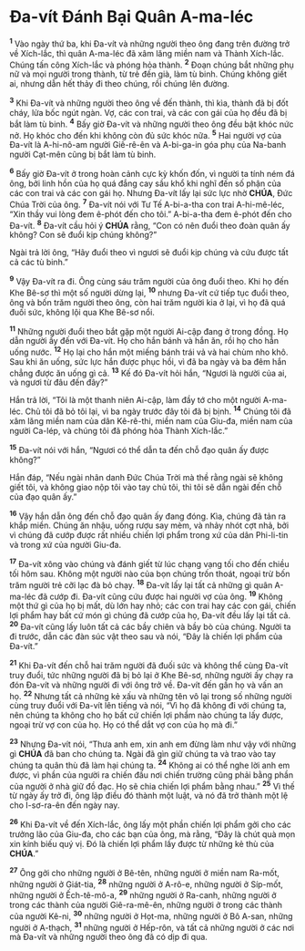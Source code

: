 # Đa-vít Đánh Bại Quân A-ma-léc
<sup><b>1</b></sup> Vào ngày thứ ba, khi Đa-vít và những người theo ông đang trên đường trở về Xích-lắc, thì quân A-ma-léc đã xâm lăng miền nam và Thành Xích-lắc. Chúng tấn công Xích-lắc và phóng hỏa thành. <sup><b>2</b></sup> Đoạn chúng bắt những phụ nữ và mọi người trong thành, từ trẻ đến già, làm tù binh. Chúng không giết ai, nhưng dẫn hết thảy đi theo chúng, rồi chúng lên đường.

<sup><b>3</b></sup> Khi Đa-vít và những người theo ông về đến thành, thì kìa, thành đã bị đốt cháy, lửa bốc ngút ngàn. Vợ, các con trai, và các con gái của họ đều đã bị bắt làm tù binh. <sup><b>4</b></sup> Bấy giờ Đa-vít và những người theo ông đều bật khóc nức nở. Họ khóc cho đến khi không còn đủ sức khóc nữa. <sup><b>5</b></sup> Hai người vợ của Đa-vít là A-hi-nô-am người Giê-rê-ên và A-bi-ga-in góa phụ của Na-banh người Cạt-mên cũng bị bắt làm tù binh.

<sup><b>6</b></sup> Bấy giờ Đa-vít ở trong hoàn cảnh cực kỳ khốn đốn, vì người ta tính ném đá ông, bởi linh hồn của họ quá đắng cay sầu khổ khi nghĩ đến số phận của các con trai và các con gái họ. Nhưng Đa-vít lấy lại sức lực nhờ **CHÚA**, Đức Chúa Trời của ông. <sup><b>7</b></sup> Đa-vít nói với Tư Tế A-bi-a-tha con trai A-hi-mê-léc, “Xin thầy vui lòng đem ê-phót đến cho tôi.” A-bi-a-tha đem ê-phót đến cho Đa-vít. <sup><b>8</b></sup> Đa-vít cầu hỏi ý **CHÚA** rằng, “Con có nên đuổi theo đoàn quân ấy không? Con sẽ đuổi kịp chúng không?”

Ngài trả lời ông, “Hãy đuổi theo vì ngươi sẽ đuổi kịp chúng và cứu được tất cả các tù binh.”

<sup><b>9</b></sup> Vậy Đa-vít ra đi. Ông cùng sáu trăm người của ông đuổi theo. Khi họ đến Khe Bê-sơ thì một số người dừng lại, <sup><b>10</b></sup> nhưng Đa-vít cứ tiếp tục đuổi theo, ông và bốn trăm người theo ông, còn hai trăm người kia ở lại, vì họ đã quá đuối sức, không lội qua Khe Bê-sơ nổi.

<sup><b>11</b></sup> Những người đuổi theo bắt gặp một người Ai-cập đang ở trong đồng. Họ dẫn người ấy đến với Đa-vít. Họ cho hắn bánh và hắn ăn, rồi họ cho hắn uống nước. <sup><b>12</b></sup> Họ lại cho hắn một miếng bánh trái vả và hai chùm nho khô. Sau khi ăn uống, sức lực hắn được phục hồi, vì đã ba ngày và ba đêm hắn chẳng được ăn uống gì cả. <sup><b>13</b></sup> Kế đó Đa-vít hỏi hắn, “Ngươi là người của ai, và ngươi từ đâu đến đây?”

Hắn trả lời, “Tôi là một thanh niên Ai-cập, làm đầy tớ cho một người A-ma-léc. Chủ tôi đã bỏ tôi lại, vì ba ngày trước đây tôi đã bị bịnh. <sup><b>14</b></sup> Chúng tôi đã xâm lăng miền nam của dân Kê-rê-thi, miền nam của Giu-đa, miền nam của người Ca-lép, và chúng tôi đã phóng hỏa Thành Xích-lắc.”

<sup><b>15</b></sup> Đa-vít nói với hắn, “Ngươi có thể dẫn ta đến chỗ đạo quân ấy được không?”

Hắn đáp, “Nếu ngài nhân danh Đức Chúa Trời mà thề rằng ngài sẽ không giết tôi, và không giao nộp tôi vào tay chủ tôi, thì tôi sẽ dẫn ngài đến chỗ của đạo quân ấy.”

<sup><b>16</b></sup> Vậy hắn dẫn ông đến chỗ đạo quân ấy đang đóng. Kìa, chúng đã tản ra khắp miền. Chúng ăn nhậu, uống rượu say mèm, và nhảy nhót cợt nhả, bởi vì chúng đã cướp được rất nhiều chiến lợi phẩm trong xứ của dân Phi-li-tin và trong xứ của người Giu-đa.

<sup><b>17</b></sup> Đa-vít xông vào chúng và đánh giết từ lúc chạng vạng tối cho đến chiều tối hôm sau. Không một người nào của bọn chúng trốn thoát, ngoại trừ bốn trăm người trẻ cỡi lạc đà bỏ chạy. <sup><b>18</b></sup> Đa-vít lấy lại tất cả những gì quân A-ma-léc đã cướp đi. Đa-vít cũng cứu được hai người vợ của ông. <sup><b>19</b></sup> Không một thứ gì của họ bị mất, dù lớn hay nhỏ; các con trai hay các con gái, chiến lợi phẩm hay bất cứ món gì chúng đã cướp của họ, Đa-vít đều lấy lại tất cả. <sup><b>20</b></sup> Đa-vít cũng lấy luôn tất cả các bầy chiên và bầy bò của chúng. Người ta đi trước, dẫn các đàn súc vật theo sau và nói, “Đây là chiến lợi phẩm của Đa-vít.”

<sup><b>21</b></sup> Khi Đa-vít đến chỗ hai trăm người đã đuối sức và không thể cùng Đa-vít truy đuổi, tức những người đã bị bỏ lại ở Khe Bê-sơ, những người ấy chạy ra đón Đa-vít và những người đi với ông trở về. Đa-vít đến gần họ và vấn an họ. <sup><b>22</b></sup> Nhưng tất cả những kẻ xấu và những tên vô lại trong số những người cùng truy đuổi với Đa-vít lên tiếng và nói, “Vì họ đã không đi với chúng ta, nên chúng ta không cho họ bất cứ chiến lợi phẩm nào chúng ta lấy được, ngoại trừ vợ con của họ. Họ có thể dắt vợ con của họ mà đi.”

<sup><b>23</b></sup> Nhưng Đa-vít nói, “Thưa anh em, xin anh em đừng làm như vậy với những gì **CHÚA** đã ban cho chúng ta. Ngài đã gìn giữ chúng ta và trao vào tay chúng ta quân thù đã làm hại chúng ta. <sup><b>24</b></sup> Không ai có thể nghe lời anh em được, vì phần của người ra chiến đấu nơi chiến trường cũng phải bằng phần của người ở nhà giữ đồ đạc. Họ sẽ chia chiến lợi phẩm bằng nhau.” <sup><b>25</b></sup> Vì thế từ ngày ấy trở đi, ông lập điều đó thành một luật, và nó đã trở thành một lệ cho I-sơ-ra-ên đến ngày nay.

<sup><b>26</b></sup> Khi Đa-vít về đến Xích-lắc, ông lấy một phần chiến lợi phẩm gởi cho các trưởng lão của Giu-đa, cho các bạn của ông, mà rằng, “Đây là chút quà mọn xin kính biếu quý vị. Đó là chiến lợi phẩm lấy được từ những kẻ thù của **CHÚA**.”

<sup><b>27</b></sup> Ông gởi cho những người ở Bê-tên, những người ở miền nam Ra-mốt, những người ở Giát-tia, <sup><b>28</b></sup> những người ở A-rô-e, những người ở Síp-mốt, những người ở Ếch-tê-mô-a, <sup><b>29</b></sup> những người ở Ra-canh, những người ở trong các thành của người Giê-ra-mê-ên, những người ở trong các thành của người Kê-ni, <sup><b>30</b></sup> những người ở Họt-ma, những người ở Bô A-san, những người ở A-thạch, <sup><b>31</b></sup> những người ở Hếp-rôn, và tất cả những người ở các nơi mà Đa-vít và những người theo ông đã có dịp đi qua.